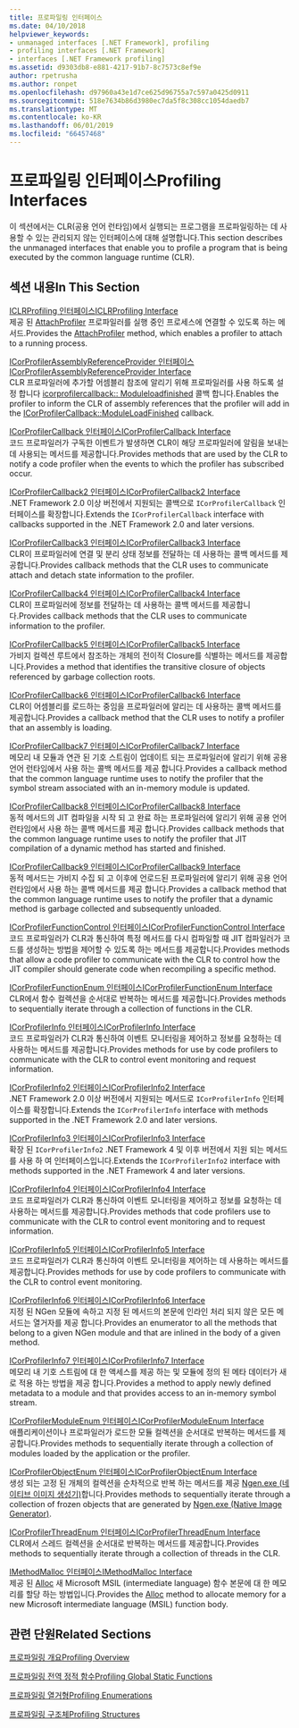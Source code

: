 ```yaml
---
title: 프로파일링 인터페이스
ms.date: 04/10/2018
helpviewer_keywords:
- unmanaged interfaces [.NET Framework], profiling
- profiling interfaces [.NET Framework]
- interfaces [.NET Framework profiling]
ms.assetid: d9303db8-e881-4217-91b7-8c7573c8ef9e
author: rpetrusha
ms.author: ronpet
ms.openlocfilehash: d97960a43e1d7ce625d96755a7c597a0425d0911
ms.sourcegitcommit: 518e7634b86d3980ec7da5f8c308cc1054daedb7
ms.translationtype: MT
ms.contentlocale: ko-KR
ms.lasthandoff: 06/01/2019
ms.locfileid: "66457468"
---
```

# <a name="profiling-interfaces"></a><span data-ttu-id="d398f-102">프로파일링 인터페이스</span><span class="sxs-lookup"><span data-stu-id="d398f-102">Profiling Interfaces</span></span>
<span data-ttu-id="d398f-103">이 섹션에서는 CLR(공용 언어 런타임)에서 실행되는 프로그램을 프로파일링하는 데 사용할 수 있는 관리되지 않는 인터페이스에 대해 설명합니다.</span><span class="sxs-lookup"><span data-stu-id="d398f-103">This section describes the unmanaged interfaces that enable you to profile a program that is being executed by the common language runtime (CLR).</span></span>  
  
## <a name="in-this-section"></a><span data-ttu-id="d398f-104">섹션 내용</span><span class="sxs-lookup"><span data-stu-id="d398f-104">In This Section</span></span>  
 [<span data-ttu-id="d398f-105">ICLRProfiling 인터페이스</span><span class="sxs-lookup"><span data-stu-id="d398f-105">ICLRProfiling Interface</span></span>](../../../../docs/framework/unmanaged-api/profiling/iclrprofiling-interface.md)  
 <span data-ttu-id="d398f-106">제공 된 [AttachProfiler](../../../../docs/framework/unmanaged-api/profiling/iclrprofiling-attachprofiler-method.md) 프로파일러를 실행 중인 프로세스에 연결할 수 있도록 하는 메서드.</span><span class="sxs-lookup"><span data-stu-id="d398f-106">Provides the [AttachProfiler](../../../../docs/framework/unmanaged-api/profiling/iclrprofiling-attachprofiler-method.md) method, which enables a profiler to attach to a running process.</span></span>  
  
 [<span data-ttu-id="d398f-107">ICorProfilerAssemblyReferenceProvider 인터페이스</span><span class="sxs-lookup"><span data-stu-id="d398f-107">ICorProfilerAssemblyReferenceProvider Interface</span></span>](../../../../docs/framework/unmanaged-api/profiling/icorprofilerassemblyreferenceprovider-interface.md)  
 <span data-ttu-id="d398f-108">CLR 프로파일러에 추가할 어셈블리 참조에 알리기 위해 프로파일러를 사용 하도록 설정 합니다 [icorprofilercallback:: Moduleloadfinished](../../../../docs/framework/unmanaged-api/profiling/icorprofilercallback-moduleloadfinished-method.md) 콜백 합니다.</span><span class="sxs-lookup"><span data-stu-id="d398f-108">Enables the profiler to inform the CLR of assembly references that the profiler will add in the [ICorProfilerCallback::ModuleLoadFinished](../../../../docs/framework/unmanaged-api/profiling/icorprofilercallback-moduleloadfinished-method.md) callback.</span></span>  
  
 [<span data-ttu-id="d398f-109">ICorProfilerCallback 인터페이스</span><span class="sxs-lookup"><span data-stu-id="d398f-109">ICorProfilerCallback Interface</span></span>](../../../../docs/framework/unmanaged-api/profiling/icorprofilercallback-interface.md)  
 <span data-ttu-id="d398f-110">코드 프로파일러가 구독한 이벤트가 발생하면 CLR이 해당 프로파일러에 알림을 보내는 데 사용되는 메서드를 제공합니다.</span><span class="sxs-lookup"><span data-stu-id="d398f-110">Provides methods that are used by the CLR to notify a code profiler when the events to which the profiler has subscribed occur.</span></span>  
  
 [<span data-ttu-id="d398f-111">ICorProfilerCallback2 인터페이스</span><span class="sxs-lookup"><span data-stu-id="d398f-111">ICorProfilerCallback2 Interface</span></span>](../../../../docs/framework/unmanaged-api/profiling/icorprofilercallback2-interface.md)  
 <span data-ttu-id="d398f-112">.NET Framework 2.0 이상 버전에서 지원되는 콜백으로 `ICorProfilerCallback` 인터페이스를 확장합니다.</span><span class="sxs-lookup"><span data-stu-id="d398f-112">Extends the `ICorProfilerCallback` interface with callbacks supported in the .NET Framework 2.0 and later versions.</span></span>  
  
 [<span data-ttu-id="d398f-113">ICorProfilerCallback3 인터페이스</span><span class="sxs-lookup"><span data-stu-id="d398f-113">ICorProfilerCallback3 Interface</span></span>](../../../../docs/framework/unmanaged-api/profiling/icorprofilercallback3-interface.md)  
 <span data-ttu-id="d398f-114">CLR이 프로파일러에 연결 및 분리 상태 정보를 전달하는 데 사용하는 콜백 메서드를 제공합니다.</span><span class="sxs-lookup"><span data-stu-id="d398f-114">Provides callback methods that the CLR uses to communicate attach and detach state information to the profiler.</span></span>  
  
 [<span data-ttu-id="d398f-115">ICorProfilerCallback4 인터페이스</span><span class="sxs-lookup"><span data-stu-id="d398f-115">ICorProfilerCallback4 Interface</span></span>](../../../../docs/framework/unmanaged-api/profiling/icorprofilercallback4-interface.md)  
 <span data-ttu-id="d398f-116">CLR이 프로파일러에 정보를 전달하는 데 사용하는 콜백 메서드를 제공합니다.</span><span class="sxs-lookup"><span data-stu-id="d398f-116">Provides callback methods that the CLR uses to communicate information to the profiler.</span></span>  
  
 [<span data-ttu-id="d398f-117">ICorProfilerCallback5 인터페이스</span><span class="sxs-lookup"><span data-stu-id="d398f-117">ICorProfilerCallback5 Interface</span></span>](../../../../docs/framework/unmanaged-api/profiling/icorprofilercallback5-interface.md)  
 <span data-ttu-id="d398f-118">가비지 컬렉션 루트에서 참조하는 개체의 전이적 Closure를 식별하는 메서드를 제공합니다.</span><span class="sxs-lookup"><span data-stu-id="d398f-118">Provides a method that identifies the transitive closure of objects referenced by garbage collection roots.</span></span>  
  
 [<span data-ttu-id="d398f-119">ICorProfilerCallback6 인터페이스</span><span class="sxs-lookup"><span data-stu-id="d398f-119">ICorProfilerCallback6 Interface</span></span>](../../../../docs/framework/unmanaged-api/profiling/icorprofilercallback6-interface.md)  
 <span data-ttu-id="d398f-120">CLR이 어셈블리를 로드하는 중임을 프로파일러에 알리는 데 사용하는 콜백 메서드를 제공합니다.</span><span class="sxs-lookup"><span data-stu-id="d398f-120">Provides a callback method that the CLR uses to notify a profiler that an assembly is loading.</span></span>  
  
 [<span data-ttu-id="d398f-121">ICorProfilerCallback7 인터페이스</span><span class="sxs-lookup"><span data-stu-id="d398f-121">ICorProfilerCallback7 Interface</span></span>](../../../../docs/framework/unmanaged-api/profiling/icorprofilercallback7-interface.md)  
 <span data-ttu-id="d398f-122">메모리 내 모듈과 연관 된 기호 스트림이 업데이트 되는 프로파일러에 알리기 위해 공용 언어 런타임에서 사용 하는 콜백 메서드를 제공 합니다.</span><span class="sxs-lookup"><span data-stu-id="d398f-122">Provides a callback method that the common language runtime uses to notify the profiler that the symbol stream associated with an in-memory module is updated.</span></span>  

[<span data-ttu-id="d398f-123">ICorProfilerCallback8 인터페이스</span><span class="sxs-lookup"><span data-stu-id="d398f-123">ICorProfilerCallback8 Interface</span></span>](../../../../docs/framework/unmanaged-api/profiling/icorprofilercallback8-interface.md)  
<span data-ttu-id="d398f-124">동적 메서드의 JIT 컴파일을 시작 되 고 완료 하는 프로파일러에 알리기 위해 공용 언어 런타임에서 사용 하는 콜백 메서드를 제공 합니다.</span><span class="sxs-lookup"><span data-stu-id="d398f-124">Provides callback methods that the common language runtime uses to notify the profiler that JIT compilation of a dynamic method has started and finished.</span></span>

[<span data-ttu-id="d398f-125">ICorProfilerCallback9 인터페이스</span><span class="sxs-lookup"><span data-stu-id="d398f-125">ICorProfilerCallback9 Interface</span></span>](../../../../docs/framework/unmanaged-api/profiling/icorprofilercallback9-interface.md)  
<span data-ttu-id="d398f-126">동적 메서드는 가비지 수집 되 고 이후에 언로드된 프로파일러에 알리기 위해 공용 언어 런타임에서 사용 하는 콜백 메서드를 제공 합니다.</span><span class="sxs-lookup"><span data-stu-id="d398f-126">Provides a callback method that the common language runtime uses to notify the profiler that a dynamic method is garbage collected and subsequently unloaded.</span></span>

 [<span data-ttu-id="d398f-127">ICorProfilerFunctionControl 인터페이스</span><span class="sxs-lookup"><span data-stu-id="d398f-127">ICorProfilerFunctionControl Interface</span></span>](../../../../docs/framework/unmanaged-api/profiling/icorprofilerfunctioncontrol-interface.md)  
 <span data-ttu-id="d398f-128">코드 프로파일러가 CLR과 통신하여 특정 메서드를 다시 컴파일할 때 JIT 컴파일러가 코드를 생성하는 방법을 제어할 수 있도록 하는 메서드를 제공합니다.</span><span class="sxs-lookup"><span data-stu-id="d398f-128">Provides methods that allow a code profiler to communicate with the CLR to control how the JIT compiler should generate code when recompiling a specific method.</span></span>  
  
 [<span data-ttu-id="d398f-129">ICorProfilerFunctionEnum 인터페이스</span><span class="sxs-lookup"><span data-stu-id="d398f-129">ICorProfilerFunctionEnum Interface</span></span>](../../../../docs/framework/unmanaged-api/profiling/icorprofilerfunctionenum-interface.md)  
 <span data-ttu-id="d398f-130">CLR에서 함수 컬렉션을 순서대로 반복하는 메서드를 제공합니다.</span><span class="sxs-lookup"><span data-stu-id="d398f-130">Provides methods to sequentially iterate through a collection of functions in the CLR.</span></span>  
  
 [<span data-ttu-id="d398f-131">ICorProfilerInfo 인터페이스</span><span class="sxs-lookup"><span data-stu-id="d398f-131">ICorProfilerInfo Interface</span></span>](../../../../docs/framework/unmanaged-api/profiling/icorprofilerinfo-interface.md)  
 <span data-ttu-id="d398f-132">코드 프로파일러가 CLR과 통신하여 이벤트 모니터링을 제어하고 정보를 요청하는 데 사용하는 메서드를 제공합니다.</span><span class="sxs-lookup"><span data-stu-id="d398f-132">Provides methods for use by code profilers to communicate with the CLR to control event monitoring and request information.</span></span>  
  
 [<span data-ttu-id="d398f-133">ICorProfilerInfo2 인터페이스</span><span class="sxs-lookup"><span data-stu-id="d398f-133">ICorProfilerInfo2 Interface</span></span>](../../../../docs/framework/unmanaged-api/profiling/icorprofilerinfo2-interface.md)  
 <span data-ttu-id="d398f-134">.NET Framework 2.0 이상 버전에서 지원되는 메서드로 `ICorProfilerInfo` 인터페이스를 확장합니다.</span><span class="sxs-lookup"><span data-stu-id="d398f-134">Extends the `ICorProfilerInfo` interface with methods supported in the .NET Framework 2.0 and later versions.</span></span>  
  
 [<span data-ttu-id="d398f-135">ICorProfilerInfo3 인터페이스</span><span class="sxs-lookup"><span data-stu-id="d398f-135">ICorProfilerInfo3 Interface</span></span>](../../../../docs/framework/unmanaged-api/profiling/icorprofilerinfo3-interface.md)  
 <span data-ttu-id="d398f-136">확장 된 `ICorProfilerInfo2` .NET Framework 4 및 이후 버전에서 지원 되는 메서드를 사용 하 여 인터페이스입니다.</span><span class="sxs-lookup"><span data-stu-id="d398f-136">Extends the `ICorProfilerInfo2` interface with methods supported in the .NET Framework 4 and later versions.</span></span>  
  
 [<span data-ttu-id="d398f-137">ICorProfilerInfo4 인터페이스</span><span class="sxs-lookup"><span data-stu-id="d398f-137">ICorProfilerInfo4 Interface</span></span>](../../../../docs/framework/unmanaged-api/profiling/icorprofilerinfo4-interface.md)  
 <span data-ttu-id="d398f-138">코드 프로파일러가 CLR과 통신하여 이벤트 모니터링을 제어하고 정보를 요청하는 데 사용하는 메서드를 제공합니다.</span><span class="sxs-lookup"><span data-stu-id="d398f-138">Provides methods that code profilers use to communicate with the CLR to control event monitoring and to request information.</span></span>  
  
 [<span data-ttu-id="d398f-139">ICorProfilerInfo5 인터페이스</span><span class="sxs-lookup"><span data-stu-id="d398f-139">ICorProfilerInfo5 Interface</span></span>](../../../../docs/framework/unmanaged-api/profiling/icorprofilerinfo5-interface.md)  
 <span data-ttu-id="d398f-140">코드 프로파일러가 CLR과 통신하여 이벤트 모니터링을 제어하는 데 사용하는 메서드를 제공합니다.</span><span class="sxs-lookup"><span data-stu-id="d398f-140">Provides methods for use by code profilers to communicate with the CLR to control event monitoring.</span></span>  
  
 [<span data-ttu-id="d398f-141">ICorProfilerInfo6 인터페이스</span><span class="sxs-lookup"><span data-stu-id="d398f-141">ICorProfilerInfo6 Interface</span></span>](../../../../docs/framework/unmanaged-api/profiling/icorprofilerinfo6-interface.md)  
 <span data-ttu-id="d398f-142">지정 된 NGen 모듈에 속하고 지정 된 메서드의 본문에 인라인 처리 되지 않은 모든 메서드는 열거자를 제공 합니다.</span><span class="sxs-lookup"><span data-stu-id="d398f-142">Provides an enumerator to all the methods that belong to a given NGen module and that are inlined in the body of a given method.</span></span>  
  
 [<span data-ttu-id="d398f-143">ICorProfilerInfo7 인터페이스</span><span class="sxs-lookup"><span data-stu-id="d398f-143">ICorProfilerInfo7 Interface</span></span>](../../../../docs/framework/unmanaged-api/profiling/icorprofilerinfo7-interface.md)  
 <span data-ttu-id="d398f-144">메모리 내 기호 스트림에 대 한 액세스를 제공 하는 및 모듈에 정의 된 메타 데이터가 새로 적용 하는 방법을 제공 합니다.</span><span class="sxs-lookup"><span data-stu-id="d398f-144">Provides a method to apply newly defined metadata to a module and that provides access to an in-memory symbol stream.</span></span>  
  
 [<span data-ttu-id="d398f-145">ICorProfilerModuleEnum 인터페이스</span><span class="sxs-lookup"><span data-stu-id="d398f-145">ICorProfilerModuleEnum Interface</span></span>](../../../../docs/framework/unmanaged-api/profiling/icorprofilermoduleenum-interface.md)  
 <span data-ttu-id="d398f-146">애플리케이션이나 프로파일러가 로드한 모듈 컬렉션을 순서대로 반복하는 메서드를 제공합니다.</span><span class="sxs-lookup"><span data-stu-id="d398f-146">Provides methods to sequentially iterate through a collection of modules loaded by the application or the profiler.</span></span>  
  
 [<span data-ttu-id="d398f-147">ICorProfilerObjectEnum 인터페이스</span><span class="sxs-lookup"><span data-stu-id="d398f-147">ICorProfilerObjectEnum Interface</span></span>](../../../../docs/framework/unmanaged-api/profiling/icorprofilerobjectenum-interface.md)  
 <span data-ttu-id="d398f-148">생성 되는 고정 된 개체의 컬렉션을 순차적으로 반복 하는 메서드를 제공 [Ngen.exe (네이티브 이미지 생성기)](../../../../docs/framework/tools/ngen-exe-native-image-generator.md)합니다.</span><span class="sxs-lookup"><span data-stu-id="d398f-148">Provides methods to sequentially iterate through a collection of frozen objects that are generated by [Ngen.exe (Native Image Generator)](../../../../docs/framework/tools/ngen-exe-native-image-generator.md).</span></span>  
  
 [<span data-ttu-id="d398f-149">ICorProfilerThreadEnum 인터페이스</span><span class="sxs-lookup"><span data-stu-id="d398f-149">ICorProfilerThreadEnum Interface</span></span>](../../../../docs/framework/unmanaged-api/profiling/icorprofilerthreadenum-interface.md)  
 <span data-ttu-id="d398f-150">CLR에서 스레드 컬렉션을 순서대로 반복하는 메서드를 제공합니다.</span><span class="sxs-lookup"><span data-stu-id="d398f-150">Provides methods to sequentially iterate through a collection of threads in the CLR.</span></span>  
  
 [<span data-ttu-id="d398f-151">IMethodMalloc 인터페이스</span><span class="sxs-lookup"><span data-stu-id="d398f-151">IMethodMalloc Interface</span></span>](../../../../docs/framework/unmanaged-api/profiling/imethodmalloc-interface.md)  
 <span data-ttu-id="d398f-152">제공 된 [Alloc](../../../../docs/framework/unmanaged-api/profiling/imethodmalloc-alloc-method.md) 새 Microsoft MSIL (intermediate language) 함수 본문에 대 한 메모리를 할당 하는 방법입니다.</span><span class="sxs-lookup"><span data-stu-id="d398f-152">Provides the [Alloc](../../../../docs/framework/unmanaged-api/profiling/imethodmalloc-alloc-method.md) method to allocate memory for a new Microsoft intermediate language (MSIL) function body.</span></span>  
  
## <a name="related-sections"></a><span data-ttu-id="d398f-153">관련 단원</span><span class="sxs-lookup"><span data-stu-id="d398f-153">Related Sections</span></span>  
 [<span data-ttu-id="d398f-154">프로파일링 개요</span><span class="sxs-lookup"><span data-stu-id="d398f-154">Profiling Overview</span></span>](../../../../docs/framework/unmanaged-api/profiling/profiling-overview.md)  
  
 [<span data-ttu-id="d398f-155">프로파일링 전역 정적 함수</span><span class="sxs-lookup"><span data-stu-id="d398f-155">Profiling Global Static Functions</span></span>](../../../../docs/framework/unmanaged-api/profiling/profiling-global-static-functions.md)  
  
 [<span data-ttu-id="d398f-156">프로파일링 열거형</span><span class="sxs-lookup"><span data-stu-id="d398f-156">Profiling Enumerations</span></span>](../../../../docs/framework/unmanaged-api/profiling/profiling-enumerations.md)  
  
 [<span data-ttu-id="d398f-157">프로파일링 구조체</span><span class="sxs-lookup"><span data-stu-id="d398f-157">Profiling Structures</span></span>](../../../../docs/framework/unmanaged-api/profiling/profiling-structures.md)
